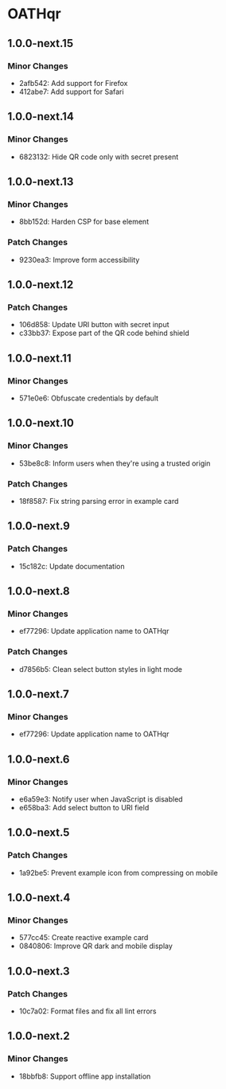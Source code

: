 # OATHqr

## 1.0.0-next.15

### Minor Changes

- 2afb542: Add support for Firefox
- 412abe7: Add support for Safari

## 1.0.0-next.14

### Minor Changes

- 6823132: Hide QR code only with secret present

## 1.0.0-next.13

### Minor Changes

- 8bb152d: Harden CSP for base element

### Patch Changes

- 9230ea3: Improve form accessibility

## 1.0.0-next.12

### Patch Changes

- 106d858: Update URI button with secret input
- c33bb37: Expose part of the QR code behind shield

## 1.0.0-next.11

### Minor Changes

- 571e0e6: Obfuscate credentials by default

## 1.0.0-next.10

### Minor Changes

- 53be8c8: Inform users when they're using a trusted origin

### Patch Changes

- 18f8587: Fix string parsing error in example card

## 1.0.0-next.9

### Patch Changes

- 15c182c: Update documentation

## 1.0.0-next.8

### Minor Changes

- ef77296: Update application name to OATHqr

### Patch Changes

- d7856b5: Clean select button styles in light mode

## 1.0.0-next.7

### Minor Changes

- ef77296: Update application name to OATHqr

## 1.0.0-next.6

### Minor Changes

- e6a59e3: Notify user when JavaScript is disabled
- e658ba3: Add select button to URI field

## 1.0.0-next.5

### Patch Changes

- 1a92be5: Prevent example icon from compressing on mobile

## 1.0.0-next.4

### Minor Changes

- 577cc45: Create reactive example card
- 0840806: Improve QR dark and mobile display

## 1.0.0-next.3

### Patch Changes

- 10c7a02: Format files and fix all lint errors

## 1.0.0-next.2

### Minor Changes

- 18bbfb8: Support offline app installation
